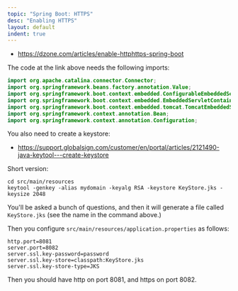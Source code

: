 ```yaml
---
topic: "Spring Boot: HTTPS"
desc: "Enabling HTTPS"
layout: default
indent: true
---
```


* <https://dzone.com/articles/enable-httphttps-spring-boot>

The code at the link above needs the following imports:

```java
import org.apache.catalina.connector.Connector;
import org.springframework.beans.factory.annotation.Value;
import org.springframework.boot.context.embedded.ConfigurableEmbeddedServletContainer;
import org.springframework.boot.context.embedded.EmbeddedServletContainerCustomizer;
import org.springframework.boot.context.embedded.tomcat.TomcatEmbeddedServletContainerFactory;
import org.springframework.context.annotation.Bean;
import org.springframework.context.annotation.Configuration;
```

You also need to create a keystore:

* <https://support.globalsign.com/customer/en/portal/articles/2121490-java-keytool---create-keystore>

Short version:

```
cd src/main/resources
keytool -genkey -alias mydomain -keyalg RSA -keystore KeyStore.jks -keysize 2048
```

You'll be asked a bunch of questions, and then it will generate a file called `KeyStore.jks` (see the name in the command above.)

Then you configure `src/main/resources/application.properties` as follows:

```
http.port=8081
server.port=8082
server.ssl.key-password=password
server.ssl.key-store=classpath:KeyStore.jks
server.ssl.key-store-type=JKS
```

Then you should have http on port 8081, and https on port 8082.
